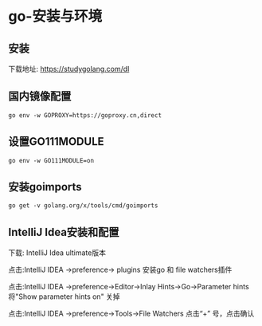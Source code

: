 # go-安装与环境

## 安装

下载地址: https://studygolang.com/dl

## 国内镜像配置

```
go env -w GOPROXY=https://goproxy.cn,direct
```

## 设置GO111MODULE

```
go env -w GO111MODULE=on
```

## 安装goimports

```In
go get -v golang.org/x/tools/cmd/goimports
```

## IntelliJ Idea安装和配置

下载: IntelliJ Idea ultimate版本

点击:IntelliJ IDEA ->preference-> plugins  安装go 和 file watchers插件

点击:IntelliJ IDEA ->preference->Editor->Inlay Hints->Go->Parameter hints 将"Show  parameter hints on" 关掉

点击:IntelliJ IDEA ->preference->Tools->File Watchers 点击“+” 号，点击确认